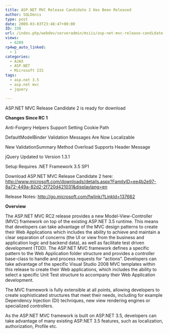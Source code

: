 ```yaml
---
title: ASP.NET MVC Release Candidate 2 Has Been Released
author: SQLDenis
type: post
date: 2009-03-03T23:48:47+00:00
ID: 338
url: /index.php/webdev/serveradmin/msiis/asp-net-mvc-release-candidate-2-has-been/
views:
  - 6209
rp4wp_auto_linked:
  - 1
categories:
  - AJAX
  - ASP.NET
  - Microsoft IIS
tags:
  - asp.net 3.5
  - asp.net mvc
  - jquery

---
```

ASP.NET MVC Release Candidate 2 is ready for download

**Changes Since RC 1**
  
Anti-Forgery Helpers Support Setting Cookie Path
  
DefaultModelBinder Validation Messages Are Now Localizable
  
New ValidationSummary Method Overload Supports Header Message
  
jQuery Updated to Version 1.3.1
  
Setup Requires .NET Framework 3.5 SP1

Download ASP.NET MVC Release Candidate 2 here: http://www.microsoft.com/downloads/details.aspx?FamilyID=ee4b2e97-8a72-449a-82d2-2f720d421031&displaylang=en

Release Notes: http://go.microsoft.com/fwlink/?LinkId=137662

**Overview**
  
The ASP.NET MVC RC2 release provides a new Model-View-Controller (MVC) framework on top of the existing ASP.NET 3.5 runtime. This means that developers can take advantage of the MVC design patterns to create their Web Applications which includes the ability to achieve and maintain a clear separation of concerns (the UI or view from the business and application logic and backend data), as well as facilitate test driven development (TDD). The ASP.NET MVC framework defines a specific pattern to the Web Application folder structure and provides a controller base-class to handle and process requests for “actions”. Developers can take advantage of the specific Visual Studio 2008 MVC templates within this release to create their Web applications, which includes the ability to select a specific Unit Test structure to accompany their Web Application development.

The MVC framework is fully extensible at all points, allowing developers to create sophisticated structures that meet their needs, including for example Dependency Injection (DI) techniques, new view rendering engines or specialized controllers.

As the ASP.NET MVC framework is built on ASP.NET 3.5, developers can take advantage of many existing ASP.NET 3.5 features, such as localization, authorization, Profile etc.